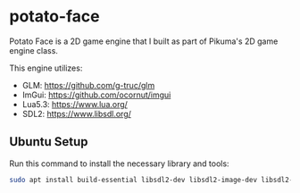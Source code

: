 # potato-face

Potato Face is a 2D game engine that I built as part of Pikuma's 2D game engine class.

This engine utilizes:

- GLM: <https://github.com/g-truc/glm>
- ImGui: <https://github.com/ocornut/imgui>
- Lua5.3: <https://www.lua.org/>
- SDL2: <https://www.libsdl.org/>

## Ubuntu Setup

Run this command to install the necessary library and tools:

``` bash
sudo apt install build-essential libsdl2-dev libsdl2-image-dev libsdl2-ttf-dev libsdl2-mixer-dev liblua5.3-dev lua5.3
```
